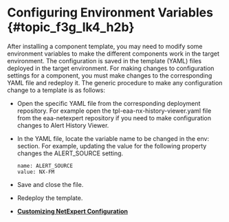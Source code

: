 # Configuring Environment Variables {#topic_f3g_lk4_h2b}

After installing a component template, you may need to modify some environment variables to make the different components work in the target environment. The configuration is saved in the template \(YAML\) files deployed in the target environment. For making changes to configuration settings for a component, you must make changes to the corresponding YAML file and redeploy it. The generic procedure to make any configuration change to a template is as follows:

-   Open the specific YAML file from the corresponding deployment repository. For example open the tpl-eaa-nx-history-viewer.yaml file from the eaa-netexpert repository if you need to make configuration changes to Alert History Viewer.
-   In the YAML file, locate the variable name to be changed in the env: section. For example, updating the value for the following property changes the ALERT\_SOURCE setting.

    ```
    name: ALERT_SOURCE
    value: NX-FM
    ```

-   Save and close the file.
-   Redeploy the template.

-   **[Customizing NetExpert Configuration](../EAA_FM_Topics/proassure_config.md)**  


